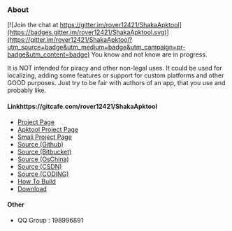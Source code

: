 ### About

[![Join the chat at https://gitter.im/rover12421/ShakaApktool](https://badges.gitter.im/rover12421/ShakaApktool.svg)](https://gitter.im/rover12421/ShakaApktool?utm_source=badge&utm_medium=badge&utm_campaign=pr-badge&utm_content=badge)
You know and not know are in progress.


It is NOT intended for piracy and other non-legal uses. It could be used for localizing, adding some features or support for custom platforms and other GOOD purposes. Just try to be fair with authors of an app, that you use and probably like.


#### Linkhttps://gitcafe.com/rover12421/ShakaApktool
- [Project Page](http://www.rover12421.com/shakaapktool)
- [Apktool Project Page](http://ibotpeaches.github.io/Apktool/)
- [Smali Project Page](https://github.com/JesusFreke/smali/)
- [Source (Github)](https://github.com/rover12421/ShakaApktool/)
- [Source (Bitbucket)](https://bitbucket.org/Rover12421/shakaapktool)
- [Source (OsChina)](http://git.oschina.net/rover12421/ShakaApktool)
- [Source (CSDN)](https://code.csdn.net/rover12421/shakaapktool)
- [Source (CODING)](https://coding.net/u/rover12421/p/ShakaApktool)
- [How To Build](https://github.com/rover12421/ShakaApktool/wiki/How-To-Build)
- [Download](http://pan.baidu.com/s/1hqpcJNu)

#### Other
- QQ Group : 198996891
